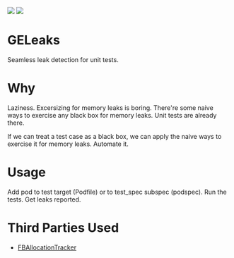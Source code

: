 [![](https://travis-ci.org/grigorye/GELeaks.svg?branch=master)](https://travis-ci.org/grigorye/GELeaks)
[![](https://codecov.io/gh/grigorye/GELeaks/branch/master/graph/badge.svg)](https://codecov.io/gh/grigorye/GELeaks)

# GELeaks

Seamless leak detection for unit tests.

# Why

Laziness. Excersizing for memory leaks is boring. There're some naive ways to exercise any black box for memory leaks. Unit tests are already there.

If we can treat a test case as a black box, we can apply the naive ways to exercise it for memory leaks. Automate it.

# Usage

Add pod to test target (Podfile) or to test_spec subspec (podspec). Run the tests. Get leaks reported.

# Third Parties Used

- [FBAllocationTracker](https://github.com/facebook/FBAllocationTracker)
